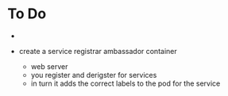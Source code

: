 # To Do

* 




* create a service registrar ambassador container
    * web server
    * you register and derigster for services
    * in turn it adds the correct labels to the pod for the service
